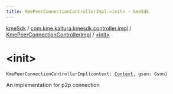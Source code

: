 ```yaml
---
title: KmePeerConnectionControllerImpl.<init> - kmeSdk
---
```


[kmeSdk](../../index.html) / [com.kme.kaltura.kmesdk.controller.impl](../index.html) / [KmePeerConnectionControllerImpl](index.html) / [&lt;init&gt;](./-init-.html)

# &lt;init&gt;

`KmePeerConnectionControllerImpl(context: `[`Context`](https://developer.android.com/reference/android/content/Context.html)`, gson: Gson)`

An implementation for p2p connection

